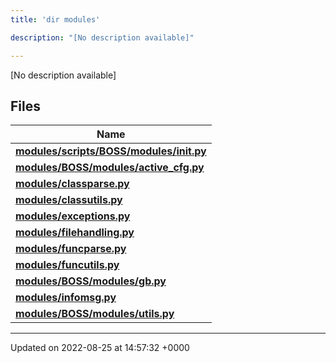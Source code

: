 ```yaml
---
title: 'dir modules'

description: "[No description available]"

---
```







[No description available]

## Files

| Name           |
| -------------- |
| **[modules/scripts/BOSS/modules/__init__.py](/documentation/code/files/scripts_2boss_2modules_2____init_____8py/#file-scriptsbossmodules-init-py)**  |
| **[modules/BOSS/modules/active_cfg.py](/documentation/code/files/boss_2modules_2active__cfg_8py/#file-bossmodulesactive-cfgpy)**  |
| **[modules/classparse.py](/documentation/code/files/classparse_8py/#file-classparsepy)**  |
| **[modules/classutils.py](/documentation/code/files/classutils_8py/#file-classutilspy)**  |
| **[modules/exceptions.py](/documentation/code/files/exceptions_8py/#file-exceptionspy)**  |
| **[modules/filehandling.py](/documentation/code/files/filehandling_8py/#file-filehandlingpy)**  |
| **[modules/funcparse.py](/documentation/code/files/funcparse_8py/#file-funcparsepy)**  |
| **[modules/funcutils.py](/documentation/code/files/funcutils_8py/#file-funcutilspy)**  |
| **[modules/BOSS/modules/gb.py](/documentation/code/files/boss_2modules_2gb_8py/#file-bossmodulesgbpy)**  |
| **[modules/infomsg.py](/documentation/code/files/infomsg_8py/#file-infomsgpy)**  |
| **[modules/BOSS/modules/utils.py](/documentation/code/files/boss_2modules_2utils_8py/#file-bossmodulesutilspy)**  |






-------------------------------

Updated on 2022-08-25 at 14:57:32 +0000
